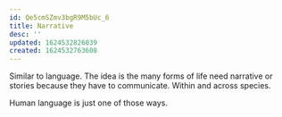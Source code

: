 ```yaml
---
id: Qe5cmSZmv3bgR9M5bUc_6
title: Narrative
desc: ''
updated: 1624532826039
created: 1624532763608
---
```


Similar to language. The idea is the many forms of life need narrative or stories because they have to communicate. Within and across species.

Human language is just one of those ways.
